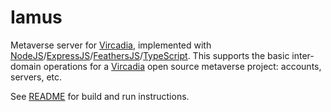 # Iamus

Metaverse server for [Vircadia], implemented with [NodeJS]/[ExpressJS]/[FeathersJS]/[TypeScript].
This supports the basic inter-domain operations for a [Vircadia] open source metaverse project: accounts, servers, etc.

See [README](./vircadia_metaverse_v2_api/README.md) for build and run instructions.

[Vircadia]: https://vircadia.com/
[NodeJS]: https://nodejs.org/
[ExpressJS]: https://expressjs.com/
[FeathersJS]: https://feathersjs.com/
[TypeScript]: https://www.typescriptlang.org/
